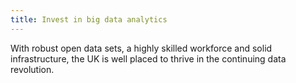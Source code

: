 ```yaml
---
title: Invest in big data analytics
---
```


With robust open data sets, a highly skilled workforce and solid infrastructure, the UK is well placed to thrive in the continuing data revolution.